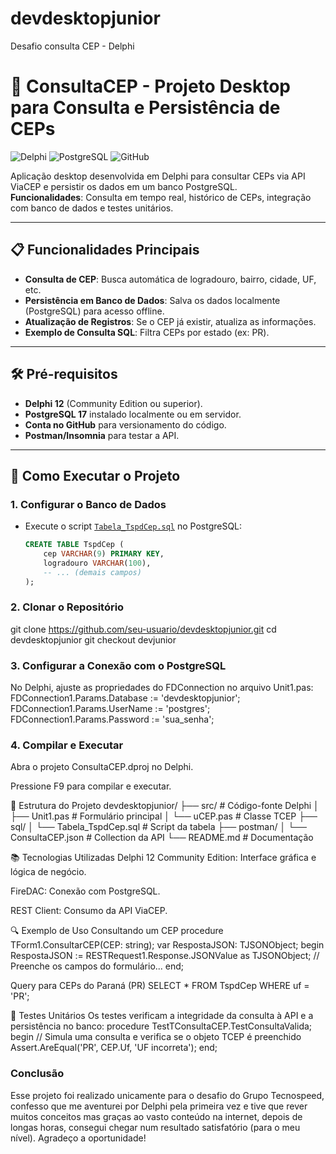 # devdesktopjunior
Desafio consulta CEP - Delphi
# 🚀 ConsultaCEP - Projeto Desktop para Consulta e Persistência de CEPs

![Delphi](https://img.shields.io/badge/Delphi-12_Community_Editon-%23EE1F35?logo=delphi)
![PostgreSQL](https://img.shields.io/badge/PostgreSQL-15+-%23336791?logo=postgresql)
![GitHub](https://img.shields.io/badge/GitHub-DevDesktopJunior-%23181717?logo=github)

Aplicação desktop desenvolvida em Delphi para consultar CEPs via API ViaCEP e persistir os dados em um banco PostgreSQL.  
**Funcionalidades**: Consulta em tempo real, histórico de CEPs, integração com banco de dados e testes unitários.

---

## 📋 Funcionalidades Principais
- **Consulta de CEP**: Busca automática de logradouro, bairro, cidade, UF, etc.
- **Persistência em Banco de Dados**: Salva os dados localmente (PostgreSQL) para acesso offline.
- **Atualização de Registros**: Se o CEP já existir, atualiza as informações.
- **Exemplo de Consulta SQL**: Filtra CEPs por estado (ex: PR).

---

## 🛠️ Pré-requisitos
- **Delphi 12** (Community Edition ou superior).
- **PostgreSQL 17** instalado localmente ou em servidor.
- **Conta no GitHub** para versionamento do código.
- **Postman/Insomnia** para testar a API.

---

## 🚀 Como Executar o Projeto

### 1. Configurar o Banco de Dados
- Execute o script [`Tabela_TspdCep.sql`](sql/Tabela_TspdCep.sql) no PostgreSQL:
  ```sql
  CREATE TABLE TspdCep (
      cep VARCHAR(9) PRIMARY KEY,
      logradouro VARCHAR(100),
      -- ... (demais campos)
  );

### 2. Clonar o Repositório

git clone https://github.com/seu-usuario/devdesktopjunior.git
cd devdesktopjunior
git checkout devjunior

### 3. Configurar a Conexão com o PostgreSQL
No Delphi, ajuste as propriedades do FDConnection no arquivo Unit1.pas:
FDConnection1.Params.Database := 'devdesktopjunior';
FDConnection1.Params.UserName := 'postgres';
FDConnection1.Params.Password := 'sua_senha';

### 4. Compilar e Executar
Abra o projeto ConsultaCEP.dproj no Delphi.

Pressione F9 para compilar e executar.

🧩 Estrutura do Projeto
devdesktopjunior/
├── src/                   # Código-fonte Delphi
│   ├── Unit1.pas          # Formulário principal
│   └── uCEP.pas           # Classe TCEP
├── sql/
│   └── Tabela_TspdCep.sql # Script da tabela
├── postman/
│   └── ConsultaCEP.json   # Collection da API
└── README.md              # Documentação

📚 Tecnologias Utilizadas
Delphi 12 Community Edition: Interface gráfica e lógica de negócio.

FireDAC: Conexão com PostgreSQL.

REST Client: Consumo da API ViaCEP.

🔍 Exemplo de Uso
Consultando um CEP
procedure TForm1.ConsultarCEP(CEP: string);
var
  RespostaJSON: TJSONObject;
begin
  RespostaJSON := RESTRequest1.Response.JSONValue as TJSONObject;
  // Preenche os campos do formulário...
end;

Query para CEPs do Paraná (PR)
SELECT * FROM TspdCep WHERE uf = 'PR';

🛑 Testes Unitários
Os testes verificam a integridade da consulta à API e a persistência no banco:
procedure TestTConsultaCEP.TestConsultaValida;
begin
  // Simula uma consulta e verifica se o objeto TCEP é preenchido
  Assert.AreEqual('PR', CEP.Uf, 'UF incorreta');
end;

### Conclusão

Esse projeto foi realizado unicamente para o desafio do Grupo Tecnospeed, confesso que me aventurei por Delphi pela primeira vez e tive que rever muitos conceitos mas graças ao vasto conteúdo na internet, depois de longas horas, consegui chegar num resultado satisfatório (para o meu  nível). Agradeço a oportunidade!